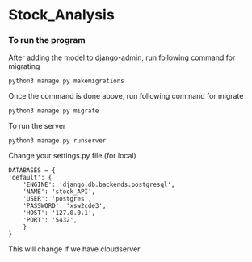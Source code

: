 # Stock_Analysis

### To run the program

After adding the model to django-admin, run following command for migrating
```
python3 manage.py makemigrations
```


Once the command is done above, run following command for migrate
```
python3 manage.py migrate
```


To run the server
```
python3 manage.py runserver
```


Change your settings.py file (for local)

```
DATABASES = {
'default': {
    'ENGINE': 'django.db.backends.postgresql',
    'NAME': 'stock_API',                      
    'USER': 'postgres',
    'PASSWORD': 'xsw2cde3',
    'HOST': '127.0.0.1',
    'PORT': '5432',
    }
}
```
This will change if we have cloudserver

